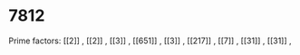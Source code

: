 # 7812

Prime factors: [[2]] , [[2]] , [[3]] , [[651]] , [[3]] , [[217]] , [[7]] , [[31]] , [[31]] , 